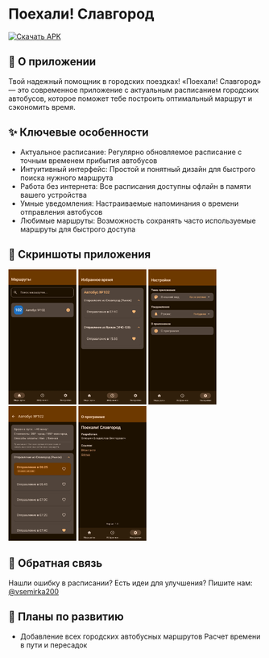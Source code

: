 # Поехали! Славгород
[![Скачать APK](https://img.shields.io/badge/Скачать-APK-success?style=for-the-badge&logo=android)](https://github.com/VseMirka200/Let-s-go-Slavgorod/releases/tag/Let-s-go-Slavgorod0.1.0)

## 🚌 О приложении ##
Твой надежный помощник в городских поездках! «Поехали! Славгород» — это современное приложение с актуальным расписанием городских автобусов, которое поможет тебе построить оптимальный маршрут и сэкономить время.

## ✨ Ключевые особенности ##
- Актуальное расписание: Регулярно обновляемое расписание с точным временем прибытия автобусов
- Интуитивный интерфейс: Простой и понятный дизайн для быстрого поиска нужного маршрута
- Работа без интернета: Все расписания доступны офлайн в памяти вашего устройства
- Умные уведомления: Настраиваемые напоминания о времени отправления автобусов
- Любимые маршруты: Возможность сохранять часто используемые маршруты для быстрого доступа

## 📱 Скриншоты приложения ##
<img width="135" height="267.25" alt="image" src="https://github.com/VseMirka200/Lets-go-Slavgorod/blob/main/screenshot/1.jpg"/>  <img width="135" height="267.25" alt="image" src="https://github.com/VseMirka200/Lets-go-Slavgorod/blob/main/screenshot/2.jpg"/>  <img width="135" height="267.25" alt="image" src="https://github.com/VseMirka200/Lets-go-Slavgorod/blob/main/screenshot/3.jpg"/>  <img width="135" height="267.25" alt="image" src="https://github.com/VseMirka200/Lets-go-Slavgorod/blob/main/screenshot/4.jpg"/>  <img width="135" height="267.25" alt="image" src="https://github.com/VseMirka200/Lets-go-Slavgorod/blob/main/screenshot/5.jpg"/>

## 🤝 Обратная связь ##
Нашли ошибку в расписании? Есть идеи для улучшения?
Пишите нам: [@vsemirka200](https://t.me/@vsemirka200)

## 🚀 Планы по развитию ##
- Добавление всех городских автобусных маршрутов
Расчет времени в пути и пересадок

